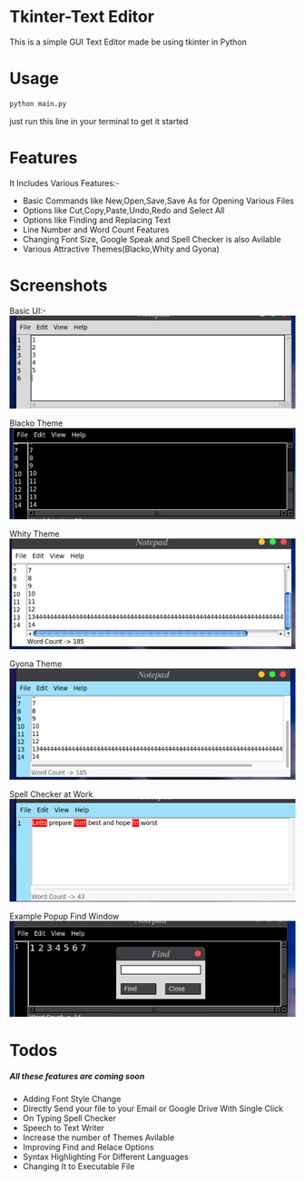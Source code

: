 # Tkinter-Text Editor
This is a simple GUI Text Editor made be using tkinter in Python

# Usage
```python
python main.py
```
just run this line in your terminal to get it started

# Features
It Includes Various Features:-

* Basic Commands like New,Open,Save,Save As for Opening Various Files
* Options like Cut,Copy,Paste,Undo,Redo and Select All
* Options like Finding and Replacing Text
* Line Number and Word Count Features
* Changing Font Size, Google Speak and Spell Checker is also Avilable
* Various Attractive Themes(Blacko,Whity and Gyona)

# Screenshots
Basic UI:-
![](images/1.png)  

Blacko Theme  
![](images/2.png)  

Whity Theme  
![](images/3.png)  

Gyona Theme
![](images/4.png)  

Spell Checker at Work  
![](images/5.png)  

Example Popup Find Window
![](images/6.png)  


# Todos
##### All these features are coming soon

* Adding Font Style Change
* Directly Send your file to your Email or Google Drive With Single Click
* On Typing Spell Checker
* Speech to Text Writer
* Increase the number of Themes Avilable
* Improving Find and Relace Options
* Syntax Highlighting For Different Languages
* Changing It to Executable File
